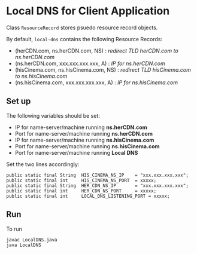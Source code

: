 # Local DNS for Client Application
Class `ResourceRecord` stores psuedo resource record objects.  

By default, `local-dns` contains the following Resource Records:  
- (herCDN.com, ns.herCDN.com, NS) : *redirect TLD herCDN.com to ns.herCDN.com*
- (ns.herCDN.com, xxx.xxx.xxx.xxx, A) : *IP for ns.herCDN.com*  
- (hisCinema.com, ns.hisCinema.com, NS) : *redirect TLD hisCinema.com to ns.hisCinema.com*
- (ns.hisCinema.com, xxx.xxx.xxx.xxx, A) : *IP for ns.hisCinema.com*

## Set up
The following variables should be set:
- IP for name-server/machine running **ns.herCDN.com**
- Port for name-server/machine running **ns.herCDN.com**
- IP for name-server/machine running **ns.hisCinema.com**
- Port for name-server/machine running **ns.hisCinema.com**
- Port for name-server/machine running **Local DNS**

Set the two lines accordingly:
```
public static final String  HIS_CINEMA_NS_IP    = "xxx.xxx.xxx.xxx";
public static final int     HIS_CINEMA_NS_PORT  = xxxxx;
public static final String  HER_CDN_NS_IP       = "xxx.xxx.xxx.xxx";
public static final int     HER_CDN_NS_PORT     = xxxxx;
public static final int     LOCAL_DNS_LISTENING_PORT = xxxxx;
```

## Run
To run
```
javac LocalDNS.java
java LocalDNS
```
